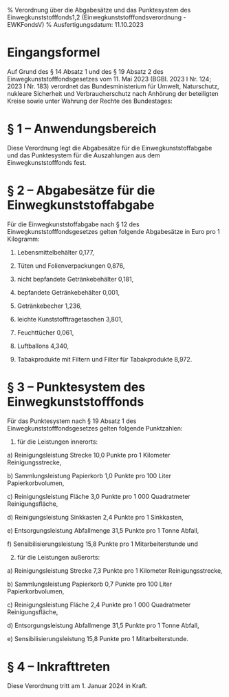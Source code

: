 % Verordnung über die Abgabesätze und das Punktesystem des Einwegkunststofffonds1,2  (Einwegkunststofffondsverordnung - EWKFondsV)
% Ausfertigungsdatum: 11.10.2023
 
# Eingangsformel

Auf Grund des § 14 Absatz 1 und des § 19 Absatz 2 des Einwegkunststofffondsgesetzes vom 11. Mai 2023 (BGBl. 2023 I Nr. 124; 2023 I Nr. 183) verordnet das Bundesministerium für Umwelt, Naturschutz, nukleare Sicherheit und Verbraucherschutz nach Anhörung der beteiligten Kreise sowie unter Wahrung der Rechte des Bundestages:

# § 1 – Anwendungsbereich

Diese Verordnung legt die Abgabesätze für die Einwegkunststoffabgabe und das Punktesystem für die Auszahlungen aus dem Einwegkunststofffonds fest.

# § 2 – Abgabesätze für die Einwegkunststoffabgabe

Für die Einwegkunststoffabgabe nach § 12 des Einwegkunststofffondsgesetzes gelten folgende Abgabesätze in Euro pro 1 Kilogramm:

1. Lebensmittelbehälter 0,177,

2. Tüten und Folienverpackungen 0,876,

3. nicht bepfandete Getränkebehälter 0,181,

4. bepfandete Getränkebehälter 0,001,

5. Getränkebecher 1,236,

6. leichte Kunststofftragetaschen 3,801,

7. Feuchttücher 0,061,

8. Luftballons 4,340,

9. Tabakprodukte mit Filtern und Filter für Tabakprodukte 8,972.

# § 3 – Punktesystem des Einwegkunststofffonds

Für das Punktesystem nach § 19 Absatz 1 des Einwegkunststofffondsgesetzes gelten folgende Punktzahlen:

1. für die Leistungen innerorts:

a) Reinigungsleistung Strecke 10,0 Punkte pro 1 Kilometer Reinigungsstrecke,

b) Sammlungsleistung Papierkorb 1,0 Punkte pro 100 Liter Papierkorbvolumen,

c) Reinigungsleistung Fläche 3,0 Punkte pro 1 000 Quadratmeter Reinigungsfläche,

d) Reinigungsleistung Sinkkasten 2,4 Punkte pro 1 Sinkkasten,

e) Entsorgungsleistung Abfallmenge 31,5 Punkte pro 1 Tonne Abfall,

f) Sensibilisierungsleistung 15,8 Punkte pro 1 Mitarbeiterstunde und

2. für die Leistungen außerorts:

a) Reinigungsleistung Strecke 7,3 Punkte pro 1 Kilometer Reinigungsstrecke,

b) Sammlungsleistung Papierkorb 0,7 Punkte pro 100 Liter Papierkorbvolumen,

c) Reinigungsleistung Fläche 2,4 Punkte pro 1 000 Quadratmeter Reinigungsfläche,

d) Entsorgungsleistung Abfallmenge 31,5 Punkte pro 1 Tonne Abfall,

e) Sensibilisierungsleistung 15,8 Punkte pro 1 Mitarbeiterstunde.

# § 4 – Inkrafttreten

Diese Verordnung tritt am 1. Januar 2024 in Kraft.
